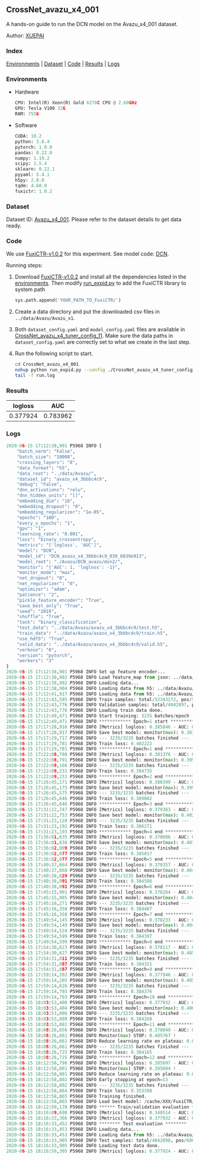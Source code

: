 ## CrossNet_avazu_x4_001

A hands-on guide to run the DCN model on the Avazu_x4_001 dataset.

Author: [XUEPAI](https://github.com/xue-pai)

### Index
[Environments](#Environments) | [Dataset](#Dataset) | [Code](#Code) | [Results](#Results) | [Logs](#Logs)

### Environments
+ Hardware

  ```python
  CPU: Intel(R) Xeon(R) Gold 6278C CPU @ 2.60GHz
  GPU: Tesla V100 32G
  RAM: 755G

  ```

+ Software

  ```python
  CUDA: 10.2
  python: 3.6.4
  pytorch: 1.0.0
  pandas: 0.22.0
  numpy: 1.19.2
  scipy: 1.5.4
  sklearn: 0.22.1
  pyyaml: 5.4.1
  h5py: 2.8.0
  tqdm: 4.60.0
  fuxictr: 1.0.2
  ```

### Dataset
Dataset ID: [Avazu_x4_001](https://github.com/openbenchmark/BARS/blob/master/ctr_prediction/datasets/Avazu/README.md#Avazu_x4_001). Please refer to the dataset details to get data ready.

### Code

We use [FuxiCTR-v1.0.2](fuxictr_url) for this experiment. See model code: [DCN](https://github.com/xue-pai/FuxiCTR/blob/v1.0.2/fuxictr/pytorch/models/DCN.py).

Running steps:

1. Download [FuxiCTR-v1.0.2](fuxictr_url) and install all the dependencies listed in the [environments](#environments). Then modify [run_expid.py](./run_expid.py#L5) to add the FuxiCTR library to system path
    
    ```python
    sys.path.append('YOUR_PATH_TO_FuxiCTR/')
    ```

2. Create a data directory and put the downloaded csv files in `../data/Avazu/Avazu_x1`.

3. Both `dataset_config.yaml` and `model_config.yaml` files are available in [CrossNet_avazu_x4_tuner_config_11](./CrossNet_avazu_x4_tuner_config_11). Make sure the data paths in `dataset_config.yaml` are correctly set to what we create in the last step.

4. Run the following script to start.

    ```bash
    cd CrossNet_avazu_x4_001
    nohup python run_expid.py --config ./CrossNet_avazu_x4_tuner_config_11 --expid DCN_avazu_x4_030_85717c33 --gpu 0 > run.log &
    tail -f run.log
    ```

### Results

| logloss | AUC  |
|:--------------------:|:--------------------:|
| 0.377924 | 0.783962  |


### Logs
```python
2020-06-15 17:12:38,901 P5968 INFO {
    "batch_norm": "False",
    "batch_size": "10000",
    "crossing_layers": "8",
    "data_format": "h5",
    "data_root": "../data/Avazu/",
    "dataset_id": "avazu_x4_3bbbc4c9",
    "debug": "False",
    "dnn_activations": "relu",
    "dnn_hidden_units": "[]",
    "embedding_dim": "16",
    "embedding_dropout": "0",
    "embedding_regularizer": "1e-05",
    "epochs": "100",
    "every_x_epochs": "1",
    "gpu": "1",
    "learning_rate": "0.001",
    "loss": "binary_crossentropy",
    "metrics": "['logloss', 'AUC']",
    "model": "DCN",
    "model_id": "DCN_avazu_x4_3bbbc4c9_030_6039e913",
    "model_root": "./Avazu/DCN_avazu/min2/",
    "monitor": "{'AUC': 1, 'logloss': -1}",
    "monitor_mode": "max",
    "net_dropout": "0",
    "net_regularizer": "0",
    "optimizer": "adam",
    "patience": "2",
    "pickle_feature_encoder": "True",
    "save_best_only": "True",
    "seed": "2019",
    "shuffle": "True",
    "task": "binary_classification",
    "test_data": "../data/Avazu/avazu_x4_3bbbc4c9/test.h5",
    "train_data": "../data/Avazu/avazu_x4_3bbbc4c9/train.h5",
    "use_hdf5": "True",
    "valid_data": "../data/Avazu/avazu_x4_3bbbc4c9/valid.h5",
    "verbose": "0",
    "version": "pytorch",
    "workers": "3"
}
2020-06-15 17:12:38,901 P5968 INFO Set up feature encoder...
2020-06-15 17:12:38,902 P5968 INFO Load feature_map from json: ../data/Avazu/avazu_x4_3bbbc4c9/feature_map.json
2020-06-15 17:12:38,902 P5968 INFO Loading data...
2020-06-15 17:12:38,904 P5968 INFO Loading data from h5: ../data/Avazu/avazu_x4_3bbbc4c9/train.h5
2020-06-15 17:12:41,917 P5968 INFO Loading data from h5: ../data/Avazu/avazu_x4_3bbbc4c9/valid.h5
2020-06-15 17:12:43,585 P5968 INFO Train samples: total/32343172, pos/5492052, neg/26851120, ratio/16.98%
2020-06-15 17:12:43,776 P5968 INFO Validation samples: total/4042897, pos/686507, neg/3356390, ratio/16.98%
2020-06-15 17:12:43,776 P5968 INFO Loading train data done.
2020-06-15 17:12:49,471 P5968 INFO Start training: 3235 batches/epoch
2020-06-15 17:12:49,471 P5968 INFO ************ Epoch=1 start ************
2020-06-15 17:17:28,916 P5968 INFO [Metrics] logloss: 0.385846 - AUC: 0.769730
2020-06-15 17:17:28,917 P5968 INFO Save best model: monitor(max): 0.383884
2020-06-15 17:17:29,717 P5968 INFO --- 3235/3235 batches finished ---
2020-06-15 17:17:29,781 P5968 INFO Train loss: 0.402222
2020-06-15 17:17:29,781 P5968 INFO ************ Epoch=1 end ************
2020-06-15 17:22:08,788 P5968 INFO [Metrics] logloss: 0.381376 - AUC: 0.777351
2020-06-15 17:22:08,791 P5968 INFO Save best model: monitor(max): 0.395975
2020-06-15 17:22:09,166 P5968 INFO --- 3235/3235 batches finished ---
2020-06-15 17:22:09,231 P5968 INFO Train loss: 0.394735
2020-06-15 17:22:09,231 P5968 INFO ************ Epoch=2 end ************
2020-06-15 17:26:45,171 P5968 INFO [Metrics] logloss: 0.380399 - AUC: 0.779506
2020-06-15 17:26:45,175 P5968 INFO Save best model: monitor(max): 0.399107
2020-06-15 17:26:45,575 P5968 INFO --- 3235/3235 batches finished ---
2020-06-15 17:26:45,646 P5968 INFO Train loss: 0.389082
2020-06-15 17:26:45,646 P5968 INFO ************ Epoch=3 end ************
2020-06-15 17:31:22,747 P5968 INFO [Metrics] logloss: 0.379363 - AUC: 0.781384
2020-06-15 17:31:22,753 P5968 INFO Save best model: monitor(max): 0.402020
2020-06-15 17:31:23,128 P5968 INFO --- 3235/3235 batches finished ---
2020-06-15 17:31:23,192 P5968 INFO Train loss: 0.386271
2020-06-15 17:31:23,193 P5968 INFO ************ Epoch=4 end ************
2020-06-15 17:36:01,635 P5968 INFO [Metrics] logloss: 0.378686 - AUC: 0.782366
2020-06-15 17:36:01,638 P5968 INFO Save best model: monitor(max): 0.403680
2020-06-15 17:36:02,009 P5968 INFO --- 3235/3235 batches finished ---
2020-06-15 17:36:02,077 P5968 INFO Train loss: 0.385017
2020-06-15 17:36:02,077 P5968 INFO ************ Epoch=5 end ************
2020-06-15 17:40:37,664 P5968 INFO [Metrics] logloss: 0.378357 - AUC: 0.783052
2020-06-15 17:40:37,668 P5968 INFO Save best model: monitor(max): 0.404695
2020-06-15 17:40:38,029 P5968 INFO --- 3235/3235 batches finished ---
2020-06-15 17:40:38,091 P5968 INFO Train loss: 0.384586
2020-06-15 17:40:38,091 P5968 INFO ************ Epoch=6 end ************
2020-06-15 17:45:15,901 P5968 INFO [Metrics] logloss: 0.378264 - AUC: 0.783087
2020-06-15 17:45:15,905 P5968 INFO Save best model: monitor(max): 0.404823
2020-06-15 17:45:16,271 P5968 INFO --- 3235/3235 batches finished ---
2020-06-15 17:45:16,358 P5968 INFO Train loss: 0.384407
2020-06-15 17:45:16,358 P5968 INFO ************ Epoch=7 end ************
2020-06-15 17:49:54,145 P5968 INFO [Metrics] logloss: 0.378233 - AUC: 0.783185
2020-06-15 17:49:54,149 P5968 INFO Save best model: monitor(max): 0.404952
2020-06-15 17:49:54,524 P5968 INFO --- 3235/3235 batches finished ---
2020-06-15 17:49:54,599 P5968 INFO Train loss: 0.384397
2020-06-15 17:49:54,599 P5968 INFO ************ Epoch=8 end ************
2020-06-15 17:54:30,623 P5968 INFO [Metrics] logloss: 0.378117 - AUC: 0.783642
2020-06-15 17:54:30,627 P5968 INFO Save best model: monitor(max): 0.405525
2020-06-15 17:54:31,011 P5968 INFO --- 3235/3235 batches finished ---
2020-06-15 17:54:31,087 P5968 INFO Train loss: 0.384321
2020-06-15 17:54:31,087 P5968 INFO ************ Epoch=9 end ************
2020-06-15 17:59:14,202 P5968 INFO [Metrics] logloss: 0.377946 - AUC: 0.783732
2020-06-15 17:59:14,205 P5968 INFO Save best model: monitor(max): 0.405786
2020-06-15 17:59:14,626 P5968 INFO --- 3235/3235 batches finished ---
2020-06-15 17:59:14,703 P5968 INFO Train loss: 0.384376
2020-06-15 17:59:14,703 P5968 INFO ************ Epoch=10 end ************
2020-06-15 18:03:53,400 P5968 INFO [Metrics] logloss: 0.377932 - AUC: 0.783950
2020-06-15 18:03:53,404 P5968 INFO Save best model: monitor(max): 0.406018
2020-06-15 18:03:53,806 P5968 INFO --- 3235/3235 batches finished ---
2020-06-15 18:03:53,880 P5968 INFO Train loss: 0.384268
2020-06-15 18:03:53,881 P5968 INFO ************ Epoch=11 end ************
2020-06-15 18:08:26,656 P5968 INFO [Metrics] logloss: 0.378049 - AUC: 0.783816
2020-06-15 18:08:26,661 P5968 INFO Monitor(max) STOP: 0.405767 !
2020-06-15 18:08:26,661 P5968 INFO Reduce learning rate on plateau: 0.000100
2020-06-15 18:08:26,661 P5968 INFO --- 3235/3235 batches finished ---
2020-06-15 18:08:26,725 P5968 INFO Train loss: 0.384165
2020-06-15 18:08:26,725 P5968 INFO ************ Epoch=12 end ************
2020-06-15 18:12:58,798 P5968 INFO [Metrics] logloss: 0.385897 - AUC: 0.780981
2020-06-15 18:12:58,801 P5968 INFO Monitor(max) STOP: 0.395084 !
2020-06-15 18:12:58,801 P5968 INFO Reduce learning rate on plateau: 0.000010
2020-06-15 18:12:58,802 P5968 INFO Early stopping at epoch=13
2020-06-15 18:12:58,802 P5968 INFO --- 3235/3235 batches finished ---
2020-06-15 18:12:58,864 P5968 INFO Train loss: 0.353398
2020-06-15 18:12:58,865 P5968 INFO Training finished.
2020-06-15 18:12:58,865 P5968 INFO Load best model: /cache/XXX/FuxiCTR/benchmarks/Avazu/DCN_avazu/min2/avazu_x4_3bbbc4c9/DCN_avazu_x4_3bbbc4c9_030_6039e913_model.ckpt
2020-06-15 18:12:59,170 P5968 INFO ****** Train/validation evaluation ******
2020-06-15 18:16:09,698 P5968 INFO [Metrics] logloss: 0.348514 - AUC: 0.830079
2020-06-15 18:16:33,366 P5968 INFO [Metrics] logloss: 0.377932 - AUC: 0.783950
2020-06-15 18:16:33,452 P5968 INFO ******** Test evaluation ********
2020-06-15 18:16:33,453 P5968 INFO Loading data...
2020-06-15 18:16:33,453 P5968 INFO Loading data from h5: ../data/Avazu/avazu_x4_3bbbc4c9/test.h5
2020-06-15 18:16:33,905 P5968 INFO Test samples: total/4042898, pos/686507, neg/3356391, ratio/16.98%
2020-06-15 18:16:33,905 P5968 INFO Loading test data done.
2020-06-15 18:16:59,305 P5968 INFO [Metrics] logloss: 0.377924 - AUC: 0.783962

```

